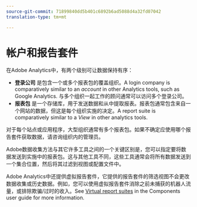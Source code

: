 ```yaml
---
source-git-commit: 71899840dd5b401c6892b6ad5088d4a32fd07042
translation-type: tm+mt

---
```

# 帐户和报告套件

在Adobe Analytics中，有两个级别可让数据保持有序：

* **登录公司** 是包含一个或多个报表包的覆盖组织。A login company is comparatively similar to an *account* in other Analytics tools, such as Google Analytics. 与多个组织一起工作的顾问通常可以访问多个登录公司。
* **报表包** 是一个存储库，用于发送数据和从中提取报表。报表包通常包含来自一个网站的数据，但这是每个组织实施的决定。A report suite is comparatively similar to a *View* in other analytics tools.

对于每个站点或应用程序，大型组织通常有多个报表包。如果不确定应使用哪个报告套件获取数据，请咨询组织内的管理员。

Adobe数据收集方法与其它许多工具之间的一个关键区别是，您可以指定要将数据发送到实施中的报表包。这与其他工具不同，这些工具通常会将所有数据发送到一个集合位置，然后将其过滤到视图或配置文件中。

Adobe Analytics中还提供虚拟报告套件，它提供的报告套件的筛选视图不会更改数据收集或历史数据。例如，您可以使用虚拟报告套件消除之前未捕获的机器人流量，或排除欺骗/过时的收入。See [Virtual report suites](../../components/vrs/vrs-about.md) in the Components user guide for more information.
